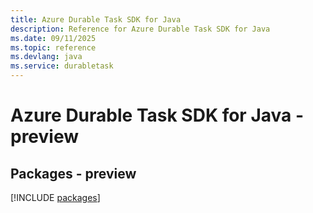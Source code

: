 ```yaml
---
title: Azure Durable Task SDK for Java
description: Reference for Azure Durable Task SDK for Java
ms.date: 09/11/2025
ms.topic: reference
ms.devlang: java
ms.service: durabletask
---
```

# Azure Durable Task SDK for Java - preview
## Packages - preview
[!INCLUDE [packages](durable-task-index.md)]